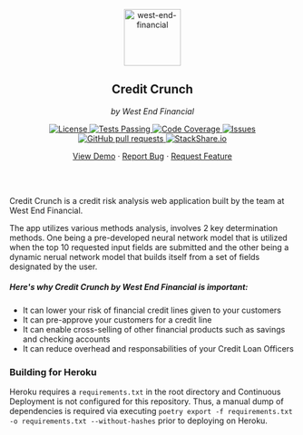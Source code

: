 <!-- header -->
<div align="center">
    <p>
    <!-- Header -->
        <img width="100px" src="./images/About_us.jpg"  alt="west-end-financial" />
        <h2>Credit Crunch</h2>
        <p><i>by West End Financial</i></p>
    </p>
    <p>
    <!-- Shields -->
        <a href="https://github.com/armck-hub/west-end-financial/LICENSE">
            <img alt="License" src="https://img.shields.io/github/license/armck-hub/west-end-financial.svg" />
        </a>
        <a href="https://github.com/armck-hub/west-end-financial/actions">
            <img alt="Tests Passing" src="https://github.com/armck-hub/west-end-financial/workflows/CI/badge.svg" />
        </a>
        <a href="https://codecov.io/gh/armck-hub/west-end-financial">
            <img alt="Code Coverage" src="https://codecov.io/gh/armck-hub/west-end-financial/branch/master/graph/badge.svg" />
        </a>
        <a href="https://github.com/armck-hub/west-end-financial/issues">
            <img alt="Issues" src="https://img.shields.io/github/issues/armck-hub/west-end-financial" />
        </a>
        <a href="https://github.com/armck-hub/west-end-financial/pulls">
            <img alt="GitHub pull requests" src="https://img.shields.io/github/issues-pr/armck-hub/west-end-financial" />
        </a>
        <a href="https://stackshare.io/armck-hub/west-end-financial">
            <img alt="StackShare.io" src="http://img.shields.io/badge/tech-stack-0690fa.svg?label=StackShare.io">
        </a>
    </p>
    <p>
    <!-- Links -->
        <a href="https://westendfinancial.herokuapp.com/" target="_blank">View Demo</a>
        ·
        <a href="https://github.com/armck-hub/west-end-financial/issues/new/choose">Report Bug</a>
        ·
        <a href="https://github.com/armck-hub/west-end-financial/issues/new/choose">Request Feature</a>
    </p>
</div>
<br>
<br>

<!-- Description -->
Credit Crunch is a credit risk analysis web application built by the team at West End Financial.

The app utilizes various methods analysis, involves 2 key determination methods. One being a pre-developed neural network model that is utilized when the top 10 requested input fields are submitted and the other being a dynamic nerual network model that builds itself from a set of fields designated by the user.

##### Here's why Credit Crunch by West End Financial is important:
* It can lower your risk of financial credit lines given to your customers
* It can pre-approve your customers for a credit line
* It can enable cross-selling of other financial products such as savings and checking accounts
* It can reduce overhead and responsabilities of your Credit Loan Officers


### Building for Heroku
Heroku requires a `requirements.txt` in the root directory and Continuous Deployment is not configured for this repository. Thus, a manual dump of dependencies is required via executing `poetry export -f requirements.txt -o requirements.txt --without-hashes` prior to deploying on Heroku.
